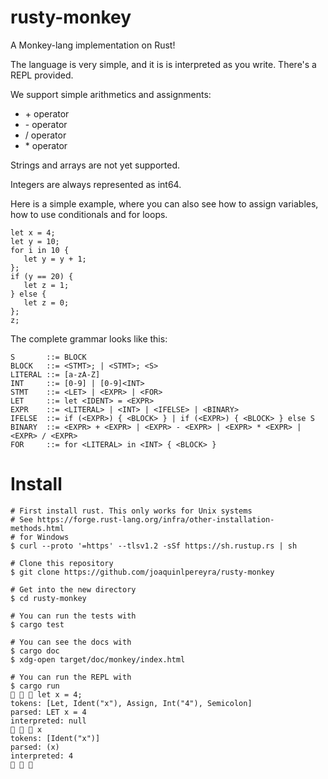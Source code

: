 # rusty-monkey
A Monkey-lang implementation on Rust!

The language is very simple, and it is is interpreted as you write. There's a REPL provided.

We support simple arithmetics and assignments:

- \+ operator
- \- operator
- \/ operator
- \* operator

Strings and arrays are not yet supported. 

Integers are always represented as int64.

Here is a simple example, where you can also see how to assign variables, how to use conditionals and for loops.
```
let x = 4;
let y = 10;
for i in 10 {
   let y = y + 1;
};
if (y == 20) {
   let z = 1;
} else {
   let z = 0;
};
z;
```



The complete grammar looks like this:

```
S       ::= BLOCK
BLOCK   ::= <STMT>; | <STMT>; <S>
LITERAL ::= [a-zA-Z]
INT     ::= [0-9] | [0-9]<INT>
STMT    ::= <LET> | <EXPR> | <FOR>
LET     ::= let <IDENT> = <EXPR>
EXPR    ::= <LITERAL> | <INT> | <IFELSE> | <BINARY>
IFELSE  ::= if (<EXPR>) { <BLOCK> } | if (<EXPR>) { <BLOCK> } else S
BINARY  ::= <EXPR> + <EXPR> | <EXPR> - <EXPR> | <EXPR> * <EXPR> | <EXPR> / <EXPR>
FOR     ::= for <LITERAL> in <INT> { <BLOCK> }
```

# Install

```
# First install rust. This only works for Unix systems
# See https://forge.rust-lang.org/infra/other-installation-methods.html
# for Windows
$ curl --proto '=https' --tlsv1.2 -sSf https://sh.rustup.rs | sh

# Clone this repository
$ git clone https://github.com/joaquinlpereyra/rusty-monkey

# Get into the new directory
$ cd rusty-monkey

# You can run the tests with
$ cargo test

# You can see the docs with
$ cargo doc
$ xdg-open target/doc/monkey/index.html

# You can run the REPL with
$ cargo run
🙈 🙊 🙉 let x = 4;
tokens: [Let, Ident("x"), Assign, Int("4"), Semicolon]
parsed: LET x = 4
interpreted: null
🙈 🙊 🙉 x
tokens: [Ident("x")]
parsed: (x)
interpreted: 4
🙈 🙊 🙉
```


